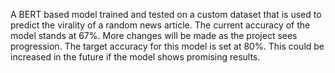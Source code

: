 A BERT based model trained and tested on a custom dataset that is used to predict the virality of a random news article. 
The current accuracy of the model stands at 67%. More changes will be made as the project sees progression. 
The target accuracy for this model is set at 80%. This could be increased in the future if the model shows promising results.
